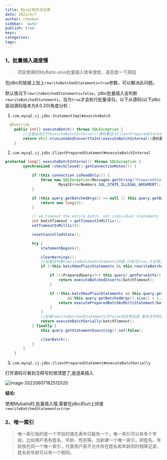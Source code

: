 ```yaml
---
title: Mysql知识点记录
date: 2022/6/7
author: chenkun
sidebar: 'auto'
publish: true
keys:
categories:
tags:
---
```


<!--more-->

### 1、批量插入速度慢

> 项目使用的MyBatis-plus批量插入效率很低，遂百度一下原因

在jdbc的链接上加上`rewriteBatchedStatements=true`参数，可以解决此问题。

默认情况下`rewriteBatchedStatements=false`，jdbc批量插入会判断`rewriteBatchedStatements`，当为`true`才会执行批量语句，以下从源码(以下jdbc驱动源码版本为8.0.20)角度分析：

1.  `com.mysql.cj.jdbc.StatementImpl#executeBatch`

```java
  @Override
    public int[] executeBatch() throws SQLException {
        //注意此处打开executeBatchInternal()源码要进入ClientPreparedStatement的executeBatchInternal方法,别进入StatementImpl的executeBatchInternal方法
        return Util.truncateAndConvertToInt(executeBatchInternal()源码要进入());
    }
```

2. `com.mysql.cj.jdbc.ClientPreparedStatement#executeBatchInternal`

```java
protected long[] executeBatchInternal() throws SQLException {
        synchronized (checkClosed().getConnectionMutex()) {

            if (this.connection.isReadOnly()) {
                throw new SQLException(Messages.getString("PreparedStatement.25") + Messages.getString("PreparedStatement.26"),
                        MysqlErrorNumbers.SQL_STATE_ILLEGAL_ARGUMENT);
            }

            if (this.query.getBatchedArgs() == null || this.query.getBatchedArgs().size() == 0) {
                return new long[0];
            }

            // we timeout the entire batch, not individual statements
            int batchTimeout = getTimeoutInMillis();
            setTimeoutInMillis(0);

            resetCancelledState();

            try {
                statementBegins();

                clearWarnings();
				//这里会判断rewriteBatchedStatements的值,只有为true,才会真正进入批量操作
                if (!this.batchHasPlainStatements && this.rewriteBatchedStatements的值,只有为true,才会真正进入批量操作.getValue()) {

                    if (((PreparedQuery<?>) this.query).getParseInfo().canRewriteAsMultiValueInsertAtSqlLevel()) {
                        return executeBatchedInserts(batchTimeout);
                    }

                    if (!this.batchHasPlainStatements && this.query.getBatchedArgs() != null
                            && this.query.getBatchedArgs().size() > 3 /* cost of option setting rt-wise */) {
                        return executePreparedBatchAsMultiStatement(batchTimeout);
                    }
                }
				//如果rewriteBatchedStatements为false则走到这里,看名字中的Serially就知道这个是逐条插入
                return executeBatchSerially(batchTimeout);
            } finally {
                this.query.getStatementExecuting().set(false);

                clearBatch();
            }
        }
    }
```

3. `com.mysql.cj.jdbc.ClientPreparedStatement#executeBatchSerially`

打开源码可看到注释写的很清楚了,是逐条插入

![image-20220607182512020](https://afatpig.oss-cn-chengdu.aliyuncs.com/blog/image-20220607182512020.png)

**结论:**

使用Mybatis时,批量插入慢,需要在jdbc的url上拼接`rewriteBatchedStatements=true`

### 2、唯一索引

> 唯一索引指的是一个字段的值在表中只能有一个，唯一索引可以有多个字段，比如用户表有姓名、年龄、性别等，当新建一个唯一索引，把姓名、年龄放在同一个唯一索引，代表用户表不允许存在姓名和年龄同时相等记录，姓名和年龄可以有一个相同。
